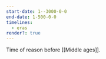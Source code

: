 ```yaml
---
start-date: 1--3000-0-0
end-date: 1-500-0-0
timelines:
  - eras
render?: true
---
```

Time of reason before [[Middle ages]].